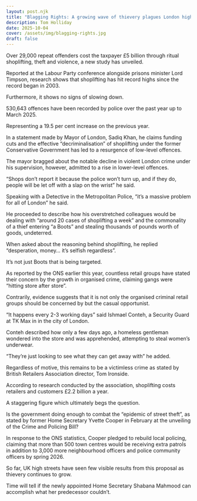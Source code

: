 ```yaml
---
layout: post.njk
title: "Blagging Rights: A growing wave of thievery plagues London high streets"
description: Tom Holliday
date: 2025-10-04
cover: /assets/img/blagging-rights.jpg
draft: false
---
```






Over 29,000
repeat offenders cost the taxpayer £5 billion through ritual shoplifting, theft
and violence, a new study has unveiled. 

Reported at the
Labour Party conference alongside prisons minister Lord Timpson, research shows
that shoplifting has hit record highs since the record began in 2003. 

Furthermore, it
shows no signs of slowing down. 

530,643
offences have been recorded by police over the past year up to March 2025. 

Representing a
19.5 per cent increase on the previous year. 

In a statement
made by Mayor of London, Sadiq Khan, he claims funding cuts and the effective
“decriminalisation” of shoplifting under the former Conservative Government has
led to a resurgence of low-level offences. 

The mayor
bragged about the notable decline in violent London crime under his
supervision, however, admitted to a rise in lower-level offences. 

“Shops don’t
report it because the police won’t turn up, and if they do, people will be let
off with a slap on the wrist” he said. 

Speaking with a
Detective in the Metropolitan Police, “it’s a massive problem for all of
London” he said. 

He proceeded to
describe how his overstretched colleagues would be dealing with “around 20
cases of shoplifting a week” and the commonality of a thief entering “a Boots”
and stealing thousands of pounds worth of goods, undeterred. 

When asked
about the reasoning behind shoplifting, he replied “desperation, money… it’s
selfish regardless”. 

It’s not just
Boots that is being targeted. 

As reported by
the ONS earlier this year, countless retail groups have stated their concern by
the growth in organised crime, claiming gangs were “hitting store after store”.


Contrarily,
evidence suggests that it is not only the organised criminal retail groups
should be concerned by but the casual opportunist. 

“It happens
every 2-3 working days” said Ishmael Conteh, a Security Guard at TK Max in in
the city of London. 

Conteh
described how only a few days ago, a homeless gentleman wondered into the store
and was apprehended, attempting to steal women’s underwear. 

“They’re just
looking to see what they can get away with” he added. 

Regardless of
motive, this remains to be a victimless crime as stated by British Retailers
Association director, Tom Ironside. 

According to
research conducted by the association, shoplifting costs retailers and
customers £2.2 billion a year. 

A staggering
figure which ultimately begs the question.

Is the
government doing enough to combat the “epidemic of street theft”, as stated by former
Home Secretary Yvette Cooper in February at the unveiling of the Crime and
Policing Bill? 

In response to
the ONS statistics, Cooper pledged to rebuild local policing, claiming that
more than 500 town centres would be receiving extra patrols in addition to
3,000 more neighbourhood officers and police community officers by spring 2026.


So far, UK high
streets have seen few visible results from this proposal as thievery continues
to grow.

Time will tell
if the newly appointed Home Secretary Shabana Mahmood can accomplish what her
predecessor couldn’t.
